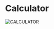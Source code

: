 # Calculator


![CALCULATOR](https://user-images.githubusercontent.com/99271821/212770727-6a17dbbf-49b1-45c0-887c-77304842b9b4.png)
